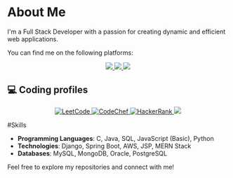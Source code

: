 # About Me

I'm a Full Stack Developer with a passion for creating dynamic and efficient web applications. 

You can find me on the following platforms:
<div align="center"> 
  <a href="mailto:bhanujitendhar27@gmail.com">
    <img src="https://img.shields.io/badge/Gmail-333333?style=for-the-badge&logo=gmail&logoColor=red" />
  </a>
  <a href="https://www.linkedin.com/in/bhanu-jitendhar-denuvakonda" target="_blank">
    <img src="https://img.shields.io/badge/LinkedIn-0077B5?style=for-the-badge&logo=linkedin&logoColor=white" target="_blank" />
  <a href="/resume.pdf">
     <img src="https://img.shields.io/badge/View%20Resume-PDF-red?style=for-the-badge&logo=adobeacrobatreader" target="_blank" />
  </a>
</div>
<h2>💻 Coding profiles</h2>
<p align="center">
  <a href="https://leetcode.com/u/2200031114/">
    <img src="https://img.shields.io/badge/LeetCode-FFA116?style=for-the-badge&logo=leetcode&logoColor=white&logoWidth=40&logoHeight=40" alt="LeetCode" />
  </a>
  <a href="https://www.codechef.com/users/jitendhar">
    <img src="https://img.shields.io/badge/CodeChef-5B4638?style=for-the-badge&logo=codechef&logoColor=white&logoWidth=40&logoHeight=40" alt="CodeChef" />
  </a>
  <a href="https://www.hackerrank.com/profile/Jitendhar">
    <img src="https://img.shields.io/badge/HackerRank-2EC866?style=for-the-badge&logo=hackerrank&logoColor=white&logoWidth=40&logoHeight=40" alt="HackerRank" />
  </a>
  <a href="https://www.geeksforgeeks.org/user/user_0biawvdt4ze/">
    <img src="https://img.shields.io/badge/GeeksforGeeks-298D46?style=for-the-badge&logo=geeksforgeeks&logoColor=white" />
  </a>
</p>
#Skills

- **Programming Languages**: C, Java, SQL, JavaScript (Basic), Python
- **Technologies**: Django, Spring Boot, AWS, JSP, MERN Stack
- **Databases**: MySQL, MongoDB, Oracle, PostgreSQL

Feel free to explore my repositories and connect with me!

